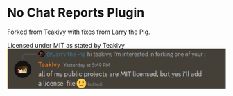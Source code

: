 # No Chat Reports Plugin
Forked from Teakivy with fixes from Larry the Pig.

Licensed under MIT as stated by Teakivy
![Discord message stating projects are licensed under MIT](./image.png)